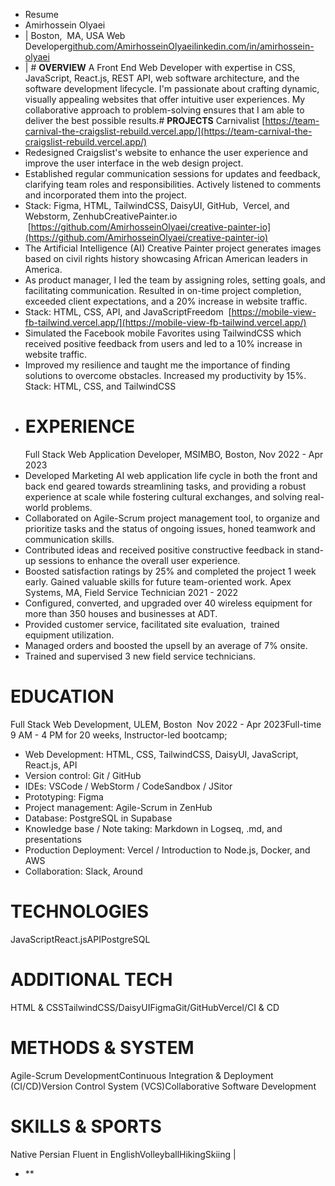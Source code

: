 - Resume
- Amirhossein Olyaei
- | Boston,  MA, USA
  Web Developer[github.com/AmirhosseinOlyaei](https://github.com/AmirhosseinOlyaei)[linkedin.com/in/amirhossein-olyaei](https://www.linkedin.com/in/amirhossein-olyaei/)
- | # **OVERVIEW**
  A Front End Web Developer with expertise in CSS, JavaScript, React.js, REST API, web software architecture, and the software development lifecycle. I'm passionate about crafting dynamic, visually appealing websites that offer intuitive user experiences. My collaborative approach to problem-solving ensures that I am able to deliver the best possible results.# **PROJECTS**
  Carnivalist [https://team-carnival-the-craigslist-rebuild.vercel.app/](https://team-carnival-the-craigslist-rebuild.vercel.app/)
- Redesigned Craigslist's website to enhance the user experience and improve the user interface in the web design project.
- Established regular communication sessions for updates and feedback, clarifying team roles and responsibilities. Actively listened to comments and incorporated them into the project.
- Stack: Figma, HTML, TailwindCSS, DaisyUI, GitHub,  Vercel, and Webstorm, ZenhubCreativePainter.io  [https://github.com/AmirhosseinOlyaei/creative-painter-io](https://github.com/AmirhosseinOlyaei/creative-painter-io)
- The Artificial Intelligence (AI) Creative Painter project generates images based on civil rights history showcasing African American leaders in America.
- As product manager, I led the team by assigning roles, setting goals, and facilitating communication. Resulted in on-time project completion, exceeded client expectations, and a 20% increase in website traffic.
- Stack: HTML, CSS, API, and JavaScriptFreedom  [https://mobile-view-fb-tailwind.vercel.app/](https://mobile-view-fb-tailwind.vercel.app/)
- Simulated the Facebook mobile Favorites using TailwindCSS which received positive feedback from users and led to a 10% increase in website traffic.
- Improved my resilience and taught me the importance of finding solutions to overcome obstacles. Increased my productivity by 15%.
  Stack: HTML, CSS, and TailwindCSS
- # **EXPERIENCE**
  Full Stack Web Application Developer, MSIMBO, Boston, Nov 2022 - Apr 2023
- Developed Marketing AI web application life cycle in both the front and back end geared towards streamlining tasks, and providing a robust experience at scale while fostering cultural exchanges, and solving real-world problems.
- Collaborated on Agile-Scrum project management tool, to organize and prioritize tasks and the status of ongoing issues, honed teamwork and communication skills.
- Contributed ideas and received positive constructive feedback in stand-up sessions to enhance the overall user experience.
- Boosted satisfaction ratings by 25% and completed the project 1 week early. Gained valuable skills for future team-oriented work.
  Apex Systems, MA, Field Service Technician 2021 - 2022
- Configured, converted, and upgraded over 40 wireless equipment for more than 350 houses and businesses at ADT.
- Provided customer service, facilitated site evaluation,  trained equipment utilization.
- Managed orders and boosted the upsell by an average of 7% onsite.
- Trained and supervised 3 new field service technicians.
# **EDUCATION**
Full Stack Web Development, ULEM, Boston  Nov 2022 - Apr 2023Full-time 9 AM - 4 PM for 20 weeks, Instructor-led bootcamp;
- Web Development: HTML, CSS, TailwindCSS, DaisyUI, JavaScript, React.js, API
- Version control: Git / GitHub
- IDEs: VSCode / WebStorm / CodeSandbox / JSitor
- Prototyping: Figma
- Project management: Agile-Scrum in ZenHub
- Database: PostgreSQL in Supabase
- Knowledge base / Note taking: Markdown in Logseq, .md, and presentations
- Production Deployment: Vercel / Introduction to Node.js, Docker, and AWS
- Collaboration: Slack, Around
# **TECHNOLOGIES**
JavaScriptReact.jsAPIPostgreSQL
# **ADDITIONAL TECH**
HTML & CSSTailwindCSS/DaisyUIFigmaGit/GitHubVercel/CI & CD
# **METHODS & SYSTEM**
Agile-Scrum DevelopmentContinuous Integration & Deployment (CI/CD)Version Control System (VCS)Collaborative Software Development
# **SKILLS & SPORTS**
Native Persian Fluent in EnglishVolleyballHikingSkiing |
- **